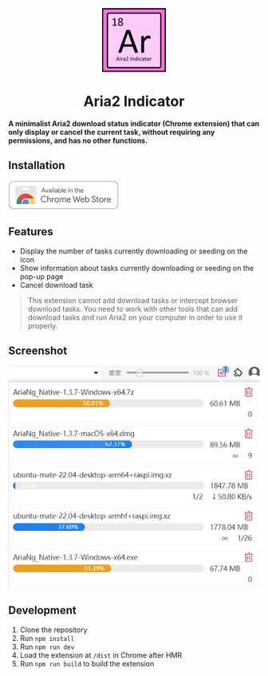 <div align="center">

<img src="https://raw.githubusercontent.com/SchneeHertz/aria2-indicator/master/crx_file/icon/Ar.png" alt="icon.png" width="128"/>

# Aria2 Indicator
</div>

**A minimalist Aria2 download status indicator (Chrome extension) that can only display or cancel the current task, without requiring any permissions, and has no other functions.**

## Installation

<a href="https://chromewebstore.google.com/detail/dnpnmiohajiajogiadhghepaholocnlj">
  <img height="58" src="https://raw.githubusercontent.com/SchneeHertz/aria2-indicator/master/screenshot/chrome_store.png" alt="Chrome Web Store">
</a>

## Features

- Display the number of tasks currently downloading or seeding on the icon
- Show information about tasks currently downloading or seeding on the pop-up page
- Cancel download task

> This extension cannot add download tasks or intercept browser download tasks. You need to work with other tools that can add download tasks and run Aria2 on your computer in order to use it properly.

## Screenshot

<img src="https://raw.githubusercontent.com/SchneeHertz/aria2-indicator/master/screenshot/popup.jpg" width="512"/>

## Development

1. Clone the repository
2. Run `npm install`
3. Run `npm run dev`
4. Load the extension at `/dist` in Chrome after HMR
5. Run `npm run build` to build the extension